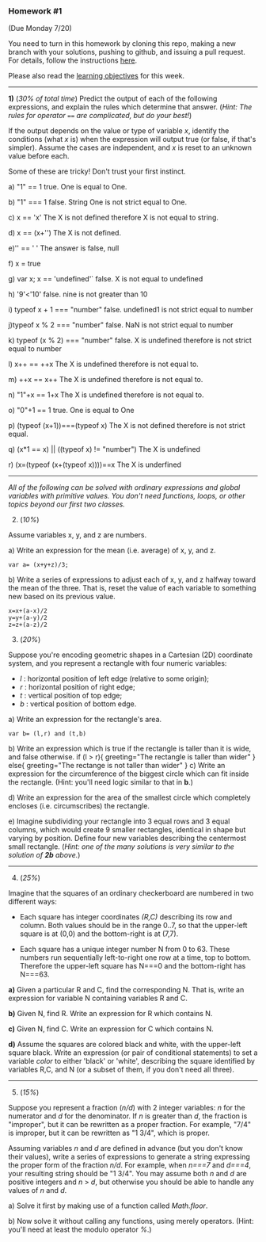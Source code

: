 ### Homework #1
(Due Monday 7/20)

You need to turn in this homework by cloning this repo, making a new branch with your solutions, pushing to github, and issuing a pull request.
For details, follow the instructions [here](http://portlandcodeschool.github.io/jse/2015/01/07/command-line-and-git-slides/#/14).

Please also read the [learning objectives](objectives.md) for this week.

---

**1)** (_30% of total time_)
Predict the output of each of the following expressions, and explain the rules which determine that answer.  (_Hint: The rules for operator `==` are complicated, but do your best!_)

If the output depends on the value or type of variable _x_, identify the conditions (what _x_ is) when the expression will output true (or false, if that's simpler).  Assume the cases are independent, and _x_ is reset to an unknown value before each.

Some of these are tricky!  Don't trust your first instinct.  


a) "1" == 1 true. One is equal to One.

b) "1" === 1 false. String One is not strict equal to One.

c) x == 'x' The X is not defined therefore X is not equal to string.

d) x == (x+'') The X is not defined.

e)'' == ' ' The answer is false, null

f) x = true

g) var x; x == 'undefined'` false. X is not equal to undefined

h) '9'<'10' false. nine is not greater than 10

i) typeof x + 1 === "number" false. undefined1 is not strict equal to number

j)typeof x % 2 === "number" false. NaN is not strict equal to number

k) typeof (x % 2) === "number" false. X is undefined therefore is not strict equal to number

l) x++ == ++x The X is undefined therefore is not equal to.

m) ++x == x++ The X is undefined therefore is not equal to.

n) "1"+x == 1+x The X is undefined therefore is not equal to.

o) "0"+1 == 1 true. One is equal to One

p) (typeof (x+1))===(typeof x)	The X is not defined therefore is not strict equal.

q) (x*1 == x) || ((typeof x) != "number") The X is undefined

r) (x=(typeof (x+(typeof x))))==x The X is underfined

---

_All of the following can be solved with ordinary expressions and global variables with primitive values.  You don't need functions, loops, or other topics beyond our first two classes._

 2) (_10%_)

Assume variables x, y, and z are numbers.

a) Write an expression for the mean (i.e. average) of x, y, and z.

	var a= (x+y+z)/3;

b) Write a series of expressions to adjust each of x, y, and z halfway toward the mean of the three.
That is, reset the value of each variable to something new based on its previous value.

	x=x+(a-x)/2
	y=y+(a-y)/2
	z=z+(a-z)/2


3) (_20%_)

Suppose you're encoding geometric shapes in a Cartesian (2D) coordinate system, and you represent a rectangle with four numeric variables:

- _l_ : horizontal position of left edge (relative to some origin);
- _r_ : horizontal position of right edge;
- _t_ : vertical position of top edge;
- _b_ : vertical position of bottom edge.

a) Write an expression for the rectangle's area.

	var b= (l,r) and (t,b)

b) Write an expression which is true if the rectangle is taller than it is wide, and false otherwise.
	if (l > r){
		greeting="The rectangle is taller than wider"
	}
	else{
		greeting="The rectange is not taller than wider"
	}
c) Write an expression for the circumference of the biggest circle which can fit inside the rectangle.  (Hint: you'll need logic similar to that in **b**.)

d) Write an expression for the area of the smallest circle which completely encloses (i.e. circumscribes) the rectangle.

e) Imagine subdividing your rectangle into 3 equal rows and 3 equal columns, which would create 9 smaller rectangles, identical in shape but varying by position.
Define four new variables describing the centermost small rectangle.
(_Hint: one of the many solutions is very similar to the solution of **2b** above._)

---

4) (_25%_)

Imagine that the squares of an ordinary checkerboard are numbered in two different ways:

* Each square has integer coordinates _(R,C)_ describing its row and column.  Both values should be in the range 0..7, so that the upper-left square is at (0,0) and the bottom-right is at (7,7).

* Each square has a unique integer number N from 0 to 63.  These numbers run sequentially left-to-right one row at a time, top to bottom.  Therefore the upper-left square has N===0 and the bottom-right has N===63.

**a)**  Given a particular R and C, find the corresponding N.  That is, write an expression for variable N containing variables R and C.

**b)**  Given N, find R.  Write an expression for R which contains N.

**c)**  Given N, find C.  Write an expression for C which contains N.

**d)**  Assume the squares are colored black and white, with the upper-left square black.
Write an expression (or pair of conditional statements) to set a variable _color_ to either 'black' or 'white', describing the square identified by variables R,C, and N (or a subset of them, if you don't need all three).

---

5) (_15%_)

Suppose you represent a fraction (_n/d_) with 2 integer variables: _n_ for the numerator and _d_ for the denominator.
If _n_ is greater than _d_, the fraction is "improper", but it can be rewritten as a proper fraction.  For example, "7/4" is improper, but it can be rewritten as "1 3/4", which is proper.

Assuming variables _n_ and _d_ are defined in advance (but you don't know their values), write a series of expressions to generate a string expressing the proper form of the fraction _n/d_.  For example, when _n===7_ and _d===4_, your resulting string should be "1 3/4".  You may assume both _n_ and _d_ are positive integers and _n_ > _d_, but otherwise you should be able to handle any values of _n_ and _d_.

a) Solve it first by making use of a function called _Math.floor_.

b) Now solve it without calling any functions, using merely operators.  (Hint: you'll need at least the modulo operator _%_.)
